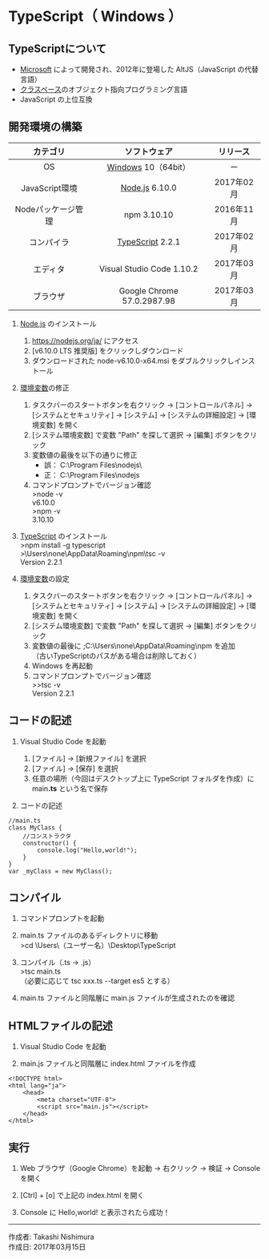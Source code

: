 # TypeScript（ Windows ）

## TypeScriptについて

* [Microsoft](https://github.com/Microsoft/TypeScript) によって開発され、2012年に登場した AltJS（JavaScript の代替言語）
* [クラスベース](http://bit.ly/2lBXgbE)のオブジェクト指向プログラミング言語
* JavaScript の上位互換

## 開発環境の構築

|カテゴリ|ソフトウェア|リリース|
|:--:|:--:|:--:|
|OS|[Windows](https://ja.wikipedia.org/wiki/Microsoft_Windows) 10（64bit）|ー|
|JavaScript環境|[Node.js](https://nodejs.org/ja/) 6.10.0|2017年02月|
|Nodeパッケージ管理|npm 3.10.10|2016年11月|
|コンパイラ|[TypeScript](https://www.typescriptlang.org/index.html) 2.2.1|2017年02月|
|エディタ|Visual Studio Code 1.10.2|2017年03月|
|ブラウザ|Google Chrome 57.0.2987.98|2017年03月|

1. [Node.js](https://nodejs.org/ja/) のインストール  
    1. https://nodejs.org/ja/ にアクセス
    1. [v6.10.0 LTS 推奨版] をクリックしダウンロード
    1. ダウンロードされた node-v6.10.0-x64.msi をダブルクリックしインストール

1. [環境変数](http://bit.ly/2lCIAgK)の修正  
    1. タスクバーのスタートボタンを右クリック → [コントロールパネル] → [システムとセキュリティ] → [システム] → [システムの詳細設定] → [環境変数] を開く
    1. [システム環境変数] で変数 "Path" を探して選択 → [編集] ボタンをクリック
    1. 変数値の最後を以下の通りに修正
        * 誤： C:\Program Files\nodejs\
        * 正： C:\Program Files\nodejs
    1. コマンドプロンプトでバージョン確認  
        \>node -v  
        v6.10.0  
        \>npm -v  
        3.10.10

1. [TypeScript](https://www.typescriptlang.org/index.html) のインストール  
    \>npm install -g typescript  
    \>\Users\none\AppData\Roaming\npm\tsc -v  
    Version 2.2.1

1. [環境変数](http://bit.ly/2lCIAgK)の設定  
    1. タスクバーのスタートボタンを右クリック → [コントロールパネル] → [システムとセキュリティ] → [システム] → [システムの詳細設定] → [環境変数] を開く
    1. [システム環境変数] で変数 "Path" を探して選択 → [編集] ボタンをクリック
    1. 変数値の最後に ;C:\Users\none\AppData\Roaming\npm を追加  
    （古いTypeScriptのパスがある場合は削除しておく）
    1. Windows を再起動
    1. コマンドプロンプトでバージョン確認  
        \>>tsc -v  
        Version 2.2.1

## コードの記述

1. Visual Studio Code を起動
    1. [ファイル] → [新規ファイル] を選択
    1. [ファイル] → [保存] を選択
    1. 任意の場所（今回はデスクトップ上に TypeScript フォルダを作成）に main<b>.ts</b> という名で保存

1. コードの記述
```
//main.ts
class MyClass {
    //コンストラクタ
    constructor() {
        console.log("Hello,world!");
    }
}
var _myClass = new MyClass();
```

## コンパイル

1. コマンドプロンプトを起動

1. main.ts ファイルのあるディレクトリに移動  
\>cd \Users\（ユーザー名）\Desktop\TypeScript

1. コンパイル（.ts → .js）  
\>tsc main.ts  
（必要に応じて tsc xxx.ts --target es5 とする）

1. main.ts ファイルと同階層に main.js ファイルが生成されたのを確認

## HTMLファイルの記述

1. Visual Studio Code を起動

1. main.js ファイルと同階層に index.html ファイルを作成

```
<!DOCTYPE html>
<html lang="ja">
    <head>
        <meta charset="UTF-8">
        <script src="main.js"></script>
    </head>
</html>
```

## 実行

1. Web ブラウザ（Google Chrome）を起動 → 右クリック → 検証 → Console を開く

1. [Ctrl] + [o] で上記の index.html を開く

1. Console に Hello,world! と表示されたら成功！

***
作成者: Takashi Nishimura  
作成日: 2017年03月15日
